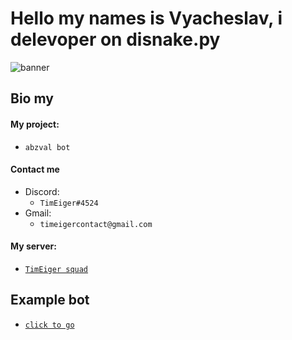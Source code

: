 # Hello my names is Vyacheslav, i delevoper on disnake.py
![banner](https://cdn.discordapp.com/attachments/824353537080557569/959398559021690950/unknown.png)
## Bio my
#### My project:
- `abzval bot`

#### Contact me
  - Discord:  
    - `TimEiger#4524`
  - Gmail:
    - `timeigercontact@gmail.com`



#### My server:

  - [`TimEiger squad`](https://discord.gg/BYjCagD3Dr)

## Example bot
  - [`click to go`](https://github.com/timeigerpy/timeigerpy/blob/main/example-bot.md#example-bot-on-disnakepy)
